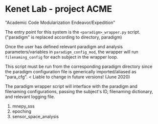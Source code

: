 # Kenet Lab - project ACME
"Academic Code Modularization Endeavor/Expedition"

The entry point for this system is the `<paradigm>_wrapper.py` script.
("paradigm" is replaced according to directory, paradigm)

Once the user has defined relevant paradigm and analysis
parameters/variables in ``paradigm_config_mod``, the wrapper will run
`filenaming_config` for each subject in the wrapper loop.

This script must be run from the corresponding paradigm directory since the paradigm configuration file
is generically imported/aliased as "para_cfg". < Liable to change in future versions! (June 2020)

The paradigm wrapper script will interface with the paradigm and
filenaming configurations, passing the subject's ID, filenaming
dictionary, and relevant logging file.
  1. mnepy_sss
  2. epoching
  3. sensor_space_analysis
  
  
